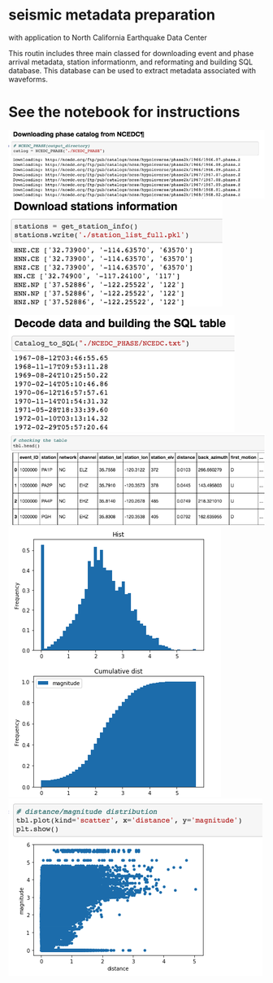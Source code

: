 # seismic metadata preparation 
with application to North California Earthquake Data Center

This routin includes three main classed for downloading event and phase arrival metadata, station informationm, and reformating and building SQL database. 
This database can be used to extract metadata associated with waveforms. 

# See the notebook for instructions
![Downloading phase arrival time and event information](F1.png)
![Downloading station information](F2.png)

![Decoding the data and building a SQL database](F3.png)
![Resulted table](F4.png)
![Statistics of metadata](F5.png)
![Statistics of metadata](F6.png)
